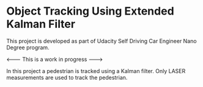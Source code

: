 # Object Tracking Using Extended Kalman Filter
This project is developed as part of Udacity Self Driving Car Engineer Nano Degree program.

<--- This is a work in progress --->

In this project a pedestrian is tracked using a Kalman filter. Only LASER measurements are used to track the pedestrian.
